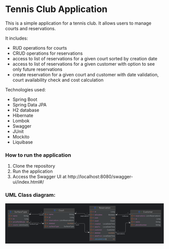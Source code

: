 # Tennis Club Application

This is a simple application for a tennis club. It allows users to manage courts and reservations.

It includes:
- RUD operations for courts
- CRUD operations for reservations
- access to list of reservations for a given court sorted by creation date
- access to list of reservations for a given customer with option to see only future reservations
- create reservation for a given court and customer with date validation, court availability check and cost calculation


Technologies used:
- Spring Boot
- Spring Data JPA
- H2 database
- Hibernate
- Lombok
- Swagger
- JUnit
- Mockito
- Liquibase


### How to run the application

1. Clone the repository
2. Run the application
3. Access the Swagger UI at http://localhost:8080/swagger-ui/index.html#/

### UML Class diagram:
![Class diagram](class_diagram.png)



